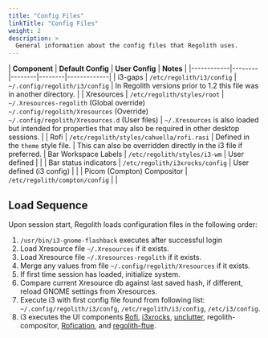 ```yaml
---
title: "Config Files"
linkTitle: "Config Files"
weight: 2
description: >
  General information about the config files that Regolith uses.
---
```


| **Component** | **Default Config** | **User Config** | **Notes** |
|------------|--------|--------|--------|-------------|
| i3-gaps | `/etc/regolith/i3/config` | `~/.config/regolith/i3/config` | In Regolith versions prior to 1.2 this file was in another directory.  |
| Xresources | `/etc/regolith/styles/root` | `~/.Xresources-regolith` (Global override)<br/>`~/.config/regolith/Xresources` (Override)<br/>`~/.config/regolith/Xresources.d` (User files) | `~/.Xresources` is also loaded but intended for properties that may also be required in other desktop sessions. |
| Rofi | `/etc/regolith/styles/cahuella/rofi.rasi` | Defined in the `theme` style file. | This can also be overridden directly in the i3 file if preferred.
| Bar Workspace Labels | `/etc/regolith/styles/i3-wm` | User defined | |
| Bar status indicators | `/etc/regolith/i3xrocks/config` | User defined (i3 config) | |
| Picom (Compton) Compositor | `/etc/regolith/compton/config` | |

## Load Sequence

Upon session start, Regolith loads configuration files in the following order:

1. `/usr/bin/i3-gnome-flashback` executes after successful login
2. Load Xresource file `~/.Xresources` if it exists.
3. Load Xresource file `~/.Xresources-regolith` if it exists.
4. Merge any values from file `~/.config/regolith/Xresources` if it exists.
5. If first time session has loaded, initialize system.
6. Compare current Xresource db against last saved hash, if different, reload GNOME settings from Xresources.
7. Execute i3 with first config file found from following list: `~/.config/regolith/i3/confg`, `/etc/regolith/i3/config`, `/etc/i3/config`.
8. i3 executes the UI components [Rofi](https://github.com/davatorium/rofi), [i3xrocks](https://github.com/regolith-linux/i3xrocks), [unclutter](https://github.com/Airblader/unclutter-xfixes), regolith-compositor, [Rofication](), and [regolith-ftue](https://github.com/regolith-linux/regolith-ftue).